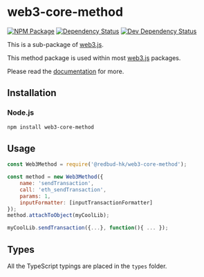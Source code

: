 # web3-core-method

[![NPM Package][npm-image]][npm-url] [![Dependency Status][deps-image]][deps-url] [![Dev Dependency Status][deps-dev-image]][deps-dev-url]

This is a sub-package of [web3.js][repo].

This method package is used within most [web3.js][repo] packages.

Please read the [documentation][docs] for more.

## Installation

### Node.js

```bash
npm install web3-core-method
```

## Usage

```js
const Web3Method = require('@redbud-hk/web3-core-method');

const method = new Web3Method({
    name: 'sendTransaction',
    call: 'eth_sendTransaction',
    params: 1,
    inputFormatter: [inputTransactionFormatter]
});
method.attachToObject(myCoolLib);

myCoolLib.sendTransaction({...}, function(){ ... });
```

## Types

All the TypeScript typings are placed in the `types` folder.

[docs]: http://web3js.readthedocs.io/en/1.0/
[repo]: https://github.com/redbud-hk/web3.js
[npm-image]: https://img.shields.io/npm/v/web3-core-method.svg
[npm-url]: https://npmjs.org/package/web3-core-method
[deps-image]: https://david-dm.org/redbud-hk/web3.js/1.x/status.svg?path=packages/web3-core-method
[deps-url]: https://david-dm.org/redbud-hk/web3.js/1.x?path=packages/web3-core-method
[deps-dev-image]: https://david-dm.org/redbud-hk/web3.js/1.x/dev-status.svg?path=packages/web3-core-method
[deps-dev-url]: https://david-dm.org/redbud-hk/web3.js/1.x?type=dev&path=packages/web3-core-method
